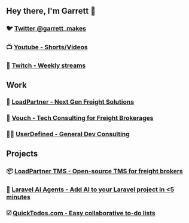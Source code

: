 ## Hey there, I'm Garrett 👋

### 🐦 [Twitter @garrett_makes](twitter.com/garrett_makes) 
### 📺 [Youtube - Shorts/Videos](https://www.youtube.com/@garrett_makes)
### 🎥 [Twitch - Weekly streams](https://www.twitch.tv/garrett_makes)

## Work

### 🤠 [LoadPartner - Next Gen Freight Solutions](https://loadpartner.io)
### 🚀 [Vouch - Tech Consulting for Freight Brokerages](https://canvouch.com)
### 🧑‍💻 [UserDefined - General Dev Consulting](https://userdefined.io)

## Projects

### 📦 [LoadPartner TMS - Open-source TMS for freight brokers](https://github.com/loadpartner/tms)
### 🤖 [Laravel AI Agents - Add AI to your Laravel project in <5 minutes](https://github.com/adrenallen/ai-agents-laravel)
### ☑️ [QuickTodos.com - Easy collaborative to-do lists](https://quicktodos.com)
